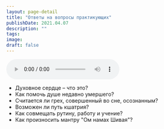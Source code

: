 ```yaml
---
layout: page-detail
title: "Ответы на вопросы практикующих"
publishDate: 2021.04.07
description: ""
tags:
image:
draft: false
---
```


<audio title="2021.04.07 - Ответы на вопросы практикующих.mp3" src="/upload/iblock/f39/f3938ff8cad82c2c675d60c874050ed8.mp3" controls=""></audio>

* Духовное сердце – что это?
* Как помочь душе недавно умершего?
* Считается ли грех, совершенный во сне, осознанным?
* Возможен ли путь кшатрия?
* Как совмещать рутину, работу и учение?
* Как произносить мантру "Ом намах Шивая"?

  
